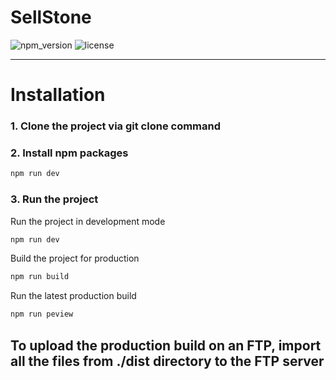 # SellStone

![npm_version](https://img.shields.io/npm/v/marketing-ui)
![license](https://img.shields.io/npm/l/marketing-ui)



-----



<a name="install"></a>
<h1>Installation</h1>

<h3>1. Clone the project via git clone command</h3>

<h3>2. Install npm packages</h3>

```bash
npm run dev
```

<h3>3. Run the project</h3>

Run the project in development mode
```bash
npm run dev
```

Build the project for production
```bash
npm run build
```

Run the latest production build
```bash
npm run peview
```

<h2>To upload the production build on an FTP, import all the files from ./dist directory to the FTP server</h2>
